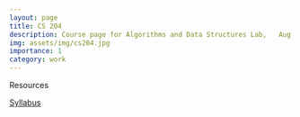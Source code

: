 ```yaml
---
layout: page
title: CS 204
description: Course page for Algorithms and Data Structures Lab,   Aug '22 
img: assets/img/cs204.jpg
importance: 1
category: work
---
```


Resources


[Syllabus](https://www.iitg.ac.in/cse/CS204)

